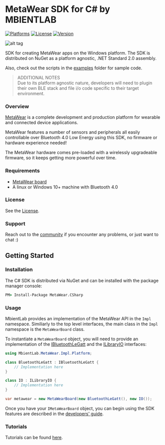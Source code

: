 # MetaWear  SDK for C# by MBIENTLAB

[![Platforms](https://img.shields.io/badge/platform-win--32%20%7C%20win--64-lightgrey?style=flat)](https://github.com/mbientlab/MetaWear-SDK-CSharp)
[![License](https://img.shields.io/cocoapods/l/MetaWear.svg?style=flat)](https://mbientlab.com/license)
[![Version](https://img.shields.io/nuget/v/MetaWear.CSharp)](https://www.nuget.org/packages/MetaWear.CSharp)

![alt tag](https://raw.githubusercontent.com/mbientlab/MetaWear-SDK-iOS-macOS-tvOS/master/Images/Metawear.png)

SDK for creating MetaWear apps on the Windows platform. The SDK is distributed on NuGet as a platform agnostic, .NET Standard 2.0 assembly.  

Also, check out the scripts in the [examples](https://github.com/mbientlab/MetaWear-SDK-CSharp/tree/master/examples) folder for sample code.

> ADDITIONAL NOTES  
Due to its platform agnostic nature, developers will need to plugin their own BLE stack and file i/o code specific to their target environment.

### Overview

[MetaWear](https://mbientlab.com) is a complete development and production platform for wearable and connected device applications.

MetaWear features a number of sensors and peripherals all easily controllable over Bluetooth 4.0 Low Energy using this SDK, no firmware or hardware experience needed!

The MetaWear hardware comes pre-loaded with a wirelessly upgradeable firmware, so it keeps getting more powerful over time.

### Requirements
- [MetaWear board](https://mbientlab.com/store/)
- A linux or Windows 10+ machine with Bluetooth 4.0

### License
See the [License](https://github.com/mbientlab/MetaWear-SDK-CSharp/blob/master/LICENSE).

### Support
Reach out to the [community](https://mbientlab.com/community/) if you encounter any problems, or just want to chat :)

## Getting Started

### Installation

The C# SDK is distributed via NuGet and can be installed with the package manager console:  

```bat
PM> Install-Package MetaWear.CSharp
```

### Usage

MbientLab provides an implementation of the MetaWear API in the ``Impl`` namespace.  Similiarly to the top level interfaces, the main class in the ``Impl`` namespace 
is the ``MetaWearBoard`` class.  

To instantiate a ``MetaWearBoard`` object, you will need to provide an implementation of the 
[IBluetoothLeGatt](https://mbientlab.com/documents/metawear/csharp/1/interfaceMbientLab_1_1MetaWear_1_1Impl_1_1Platform_1_1IBluetoothLeGatt.html) and the 
[ILibraryIO](https://mbientlab.com/documents/metawear/csharp/1/interfaceMbientLab_1_1MetaWear_1_1Impl_1_1Platform_1_1ILibraryIO.html) interfaces:  

```csharp
using MbientLab.MetaWear.Impl.Platform;

class BluetoothLeGatt : IBluetoothLeGatt {
    // Implementation here
}

class IO : ILibraryIO {
    // Implementation here
}

var metawear = new MetaWearBoard(new BluetoothLeGatt(), new IO());
```

Once you have your ``IMetaWearBoard`` object, you can begin using the SDK features are described in the [developers' guide](https://mbientlab.com/csdocs/1/metawearboard.html).  

### Tutorials

Tutorials can be found [here](https://mbientlab.com/tutorials/).
